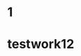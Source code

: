            

                                                                                      
 
# 1  
  
 # testwork12 

 
  

